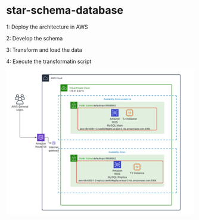 # star-schema-database


1: Deploy the architecture in AWS

2: Develop the schema

3: Transform and load the data

4: Execute the transformatin script


![Alt text](https://github.com/sczhou0705/star-schema-database/blob/main/image/diagram_update.png)
